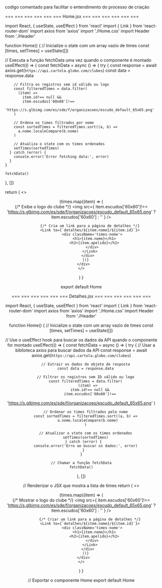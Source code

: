 codigo comentado para facilitar o entendimento do processo de criação

=== === === === === ===   Home.jsx  === === === === === ===

import React, { useState, useEffect } from 'react'
import { Link } from 'react-router-dom'
import axios from 'axios'
import './Home.css'
import Header from './Header'

function Home() {
  // Inicialize o state com um array vazio de times
  const [times, setTimes] = useState([])

  // Executa a função fetchData uma vez quando o componente é montado
  useEffect(() => {
    const fetchData = async () => {
      try {
        const response = await axios.get(`https://api.cartola.globo.com/clubes`)
        const data = response.data

        // Filtra os registros sem id válido ou logo
        const filteredTimes = data.filter(
          (item) =>
            item.id!== null &&
            item.escudos['60x60']!==
            'https://s.glbimg.com/es/sde/f/organizacoes/escudo_default_65x65.png'
        )

        // Ordena os times filtrados por nome
        const sortedTimes = filteredTimes.sort((a, b) =>
          a.nome.localeCompare(b.nome)
        )

        // Atualiza o state com os times ordenados
        setTimes(sortedTimes)
      } catch (error) {
        console.error('Error fetching data:', error)
      }
    }

    fetchData()
  }, [])

  return (
    <>
      <Header />
      <div className='container'>
        {times.map((item) => (
          <div className='flex time-foto ' key={item.id}>
            {/* Exibe o logo do clube */}
            <img
              src={
                item.escudos['60x60']!==
                'https://s.glbimg.com/es/sde/f/organizacoes/escudo_default_65x65.png'
                 ? item.escudos['60x60']
                  : ''
              }
            />

            {/* Cria um link para a página de detalhes */}
            <Link to={`detalhes/${item.nome}/${item.id}`}>
              <div className='times-nome'>
                <h1>{item.nome}</h1>
                <h2>{item.apelido}</h2>
              </div>
            </Link>
          </div>
        ))}
      </div>
    </>
  )
}

export default Home

=== === === === === ===   Detalhes.jsx  === === === === === ===

import React, { useState, useEffect } from 'react'
import { Link } from 'react-router-dom'
import axios from 'axios'
import './Home.css'
import Header from './Header'

function Home() {
  // Inicialize o state com um array vazio de times
  const [times, setTimes] = useState([])

  // Use o useEffect hook para buscar os dados da API quando o componente for montado
  useEffect(() => {
    const fetchData = async () => {
      try {
        // Usar a biblioteca axios para buscar dados da API
        const response = await axios.get(`https://api.cartola.globo.com/clubes`)

        // Extrair os dados do objeto de resposta
        const data = response.data

        // Filtrar os registros sem ID válido ou logo
        const filteredTimes = data.filter(
          (item) =>
            item.id!== null &&
            item.escudos['60x60']!==
'https://s.glbimg.com/es/sde/f/organizacoes/escudo_default_65x65.png'
        )

        // Ordenar os times filtrados pelo nome
        const sortedTimes = filteredTimes.sort((a, b) =>
          a.nome.localeCompare(b.nome)
        )

        // Atualizar o state com os times ordenados
        setTimes(sortedTimes)
      } catch (error) {
        console.error('Erro ao buscar os dados:', error)
      }
    }

    // Chamar a função fetchData
    fetchData()
  }, [])

  // Renderizar o JSX que mostra a lista de times
  return (
    <>
      <Header />
      <div className='container'>
        {times.map((item) => (
          <div className='flex time-foto ' key={item.id}>
            {/* Mostrar o logo do clube */}
            <img
              src={
                item.escudos['60x60']!==
'https://s.glbimg.com/es/sde/f/organizacoes/escudo_default_65x65.png'
                ? item.escudos['60x60']
                  : ''
              }
            />

            {/* Criar um link para a página de detalhes */}
            <Link to={`detalhes/${item.nome}/${item.id}`}>
              <div className='times-nome'>
                <h1>{item.nome}</h1>
                <h2>{item.apelido}</h2>
              </div>
            </Link>
          </div>
        ))}
      </div>
    </>
  )
}

// Exportar o componente Home
export default Home